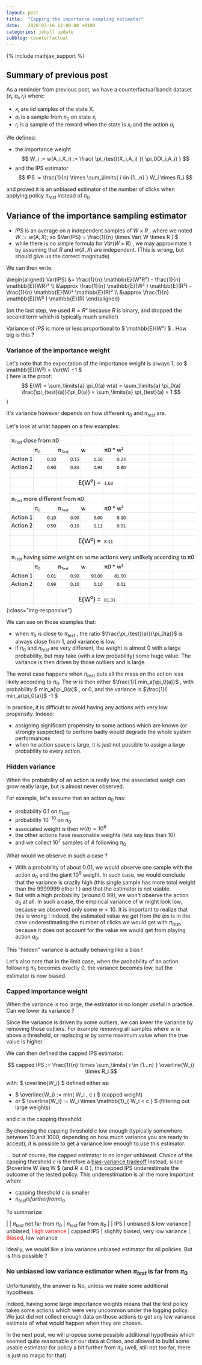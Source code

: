 ```yaml
---
layout: post
title:  "Capping the importance sampling estimator"
date:   2020-03-16 12:00:00 +0100
categories: jekyll update
subblog: counterfactual
---
```

{% include mathjax_support %}

## Summary of previous post

As a reminder from previous post, we have a counterfactual bandit dataset $(x_i, a_i, r_i)$ where:

* $x_i$ are iid samples of the state X.
* $a_i$ is a sample from $\pi_0$ on state $x_i$
* $r_i$ is a sample of the reward when the state is $x_i$ and the action $a_i$

We defined:
- the importance weight $$ W_i := w(A_i,X_i) := \frac{ \pi_{test}(X_i,A_i) }{ \pi_0(X_i,A_i) } $$
- and the IPS estimator $$ IPS := \frac{1}{n} \times  \sum_\limits{ i \in {1...n} } W_i \times  R_i $$
 
and proved it is an unbiased estimator of the number of clicks when applying policy $\pi_{test}$ instead of $\pi_0$

## Variance of the importance sampling estimator

- $IPS$ is an average on $n$ independent samples of $W \times R$ , where we noted $W := w(A,X)$; so $Var(IPS) = \frac{1}{n} \times Var( W \times R ) $ 
- while there is no simple formula for $Var( W \times R)$ , we may approximate it by assuming that $R$ and $w(A,X)$ are independent. (This is wrong, but should give us the correct magnitude)

We can then write:

\begin{aligned}
  Var(IPS)  &= \frac{1}{n} \mathbb{E}(W²R²) - \frac{1}{n} \mathbb{E}(WR)² \\\\  &\approx \frac{1}{n} \mathbb{E}(W² ) \mathbb{E}(R²) - \frac{1}{n} \mathbb{E}(W)² \mathbb{E}(R)² \\\\           &\approx \frac{1}{n} \mathbb{E}(W² ) \mathbb{E}(R)
\end{aligned}

(on the last step, we used  $R=R²$ because $R$ is binary, and dropped the second term which is typically much smaller)

Variance of $IPS$ is more or less proportional to $ \mathbb{E}(W²) $ . How big is this ?

### Variance of the importance weight

Let's note that the expectation of the importance weight is always $1$, so $ \mathbb{E}(W²) = Var(W) +1 $  
( here is the proof: 
$$ E(W) = \sum_\limits{a} \pi_0(a) w(a) = \sum_\limits{a} \pi_0(a) \frac{\pi_{test}(a)}{\pi_0(a)}  = \sum_\limits{a} \pi_{test}(a) = 1 $$ )


It's variance however depends on how different $\pi_0$ and $\pi_{test}$ are.

Let's look at what happen on a few examples:

![w examples](/assets/images/reco_problem/w_with_different_pi.png){:class="img-responsive"}

We can see on those examples that:
- when $\pi_0$ is close to $\pi_{test}$ , the ratio  $\frac{\pi_{test}(a)}{\pi_0(a)}$  is always close from 1, and variance is low.
- if $\pi_0$ and $\pi_{test}$ are very different, the weight is almost 0 with a large probability, but may take (with a low probability) some huge value. The variance is then driven by those outliers and is large.

The worst case happens when $\pi_{test}$ puts all the mass on the action less likely according to $\pi_0$.
The $w$ is then either $\frac{1}{ min_a(\pi_0(a)}$ , with probability $ min_a(\pi_0(a)$ , or 0, and the variance is   $\frac{1}{ min_a(\pi_0(a)}$ -1 $

In practice, it is difficult to avoid having any actions with very low propensity. Indeed:
 - assigning significant propensity to some actions which are known (or strongly suspected) to perform badly would degrade the whole system performances
 - when he action space is large, it is just not possible to assign a large probability to every action.


### Hidden variance

When the probability of an action is really low, the associated weigh can grow really large, but is almost never observed. 

For example, let's assume that an action $a_0$ has:
- probability $0.1$ on $\pi_{test}$ 
- probability $10^{-10}$ on $\pi_0$
- associated weight is then $w(a) = 10^9$
- the other actions have reasonable weights (lets say less than 10)
- and we collect $10^7$ samples of $A$ following $\pi_0$

What would we observe in such a case ?
- With a probability of about $0.01$, we would observe one sample with the action $a_0$ and the giant $10^9$ weight. In such case, we would conclude that the variance is crazily high (this single sample has more total weight than the 9999999 other ! ) and that the estimator is not usable.
- But with a high probability (around $0.99$), we won't observe the action $a_0$ at all. In such a case, the empirical variance of $w$ might look low, because we observed only some $w < 10$. It is important to realize that this is wrong ! Indeed, the estimated value we get from the $ips$ is in the case underestimating the number of clicks we would get with $\pi_{test}$, because it does not account for the value we would get from playing action $a_0$.

This "hidden" variance is actually behaving like a bias !

Let's also note that in the limit case, when the probability of an action following $\pi_0$ becomes exactly 0, the variance becomes low, but the estimator is now biased.

### Capped importance weight

When the variance is too large, the estimator is no longer useful in practice. Can we lower its variance ?

Since the variance is driven by some outliers, we can lower the variance by removing those outliers. For example removing all samples where $w$ is above a threshold, or replacing $w$ by some maximum value when the true value is higher.

 We can then defined the capped IPS estimator:

$$ capped IPS := \frac{1}{n} \times  \sum_\limits{ i \in {1...n} } \overline{W_i} \times  R_i $$

with:  $ \overline{W_i} $ defined either as:
 -  $ \overline{W_i} := min( W_i , c ) $     (capped weight)
 -  or $ \overline{W_i} :=  W_i \times \mathbb{1}_{ W_i < c  } $    (filtering out large weights)

and $c$ is the capping threshold.

By choosing the capping threshold $c$ low enough (typically somewhere between 10 and 1000, depending on how much variance you are ready to accept), it is possible to get a variance low enough to use this estimator.

... but of course, the capped estimator is no longer unbiased. Choice of the capping threshold $c$ is therefore a [bias-variance tradeoff](https://en.wikipedia.org/wiki/Bias%E2%80%93variance_tradeoff)
 Instead, since $\overline W \leq W $ (and $R \geq 0$ ), the capped IPS underestimate the outcome of the tested policy.
This underestimation is all the more important when:
 - capping threshold $c$ is smaller
 - $\pi_{test} is further from \pi_0$
 
To summarize:

|            | $\pi_{test}$ not far from $\pi_0$  | $\pi_{test}$ far from $\pi_0$ |
| IPS        |  unbiased & low variance | unbiased, <span style="color:red">High variance</span>
| capped IPS | slighlty biased, very low variance | <span style="color:red">Biased</span>, low variance

Ideally, we would like a low variance unbiased estimator for all policies. But is this possible ?


### No unbiased low variance estimator when $\pi_{test}$ is far from $\pi_0$

Unfortunately, the answer is No, unless we make some additional hypothesis.

Indeed, having  some  large  importance  weights  means  that  the  test  policy  takes  some  actions  which  were  very uncommon under the logging policy.  We just did not collect enough data on those actions to get any low variance estimate of what would happen when they are chosen.

In the next post, we will propose some possible additional hypothesis which seemed quite reasonable on our data at Criteo, and allowed to build some usable estimator for policy a bit further from $\pi_0$ (well, still not *too* far, there is just no magic for that)

